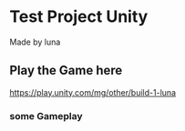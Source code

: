 # Test Project Unity
Made by luna

## Play the Game here
https://play.unity.com/mg/other/build-1-luna

### some Gameplay

